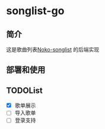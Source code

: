 # songlist-go

## 简介

这是歌曲列表[Noko-songlist](https://github.com/FangDingli/noko-songlist) 的后端实现

## 部署和使用



## TODOList

- [x] 歌单展示
- [ ] 导入歌单
- [ ] 登录支持
